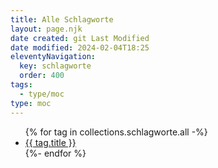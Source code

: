 ```yaml
---
title: Alle Schlagworte
layout: page.njk
date created: git Last Modified
date modified: 2024-02-04T18:25
eleventyNavigation:
  key: schlagworte
  order: 400
tags:
  - type/moc
type: moc
---
```


<ul class="tag-cloud">
  {% for tag in collections.schlagworte.all -%}
    <li><a href="/schlagwort/{{ tag.title | slugify }}" data-weight="{{ tag.weight }}">{{ tag.title }}</a></li>
  {%- endfor %}
</ul>
